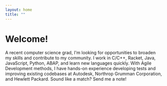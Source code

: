 ```yaml
---
layout: home
title: ""
---
```


# Welcome!

A recent computer science grad, I'm looking for opportunities to broaden my skills and contribute to my community. I work in C/C++, Racket, Java, JavaScript, Python, ABAP, and learn new languages quickly. With Agile Development methods, I have hands-on experience developing tests and improving existing codebases at Autodesk, Northrop Grumman Corporation, and Hewlett Packard. Sound like a match? Send me a note!